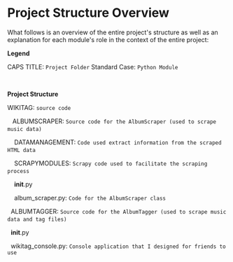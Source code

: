 # Project Structure Overview

What follows is an overview of the entire project's structure as well as an explanation for each module's role
in the context of the entire project:

**Legend**

CAPS TITLE: `Project Folder`
Standard Case: `Python Module`

&nbsp;

**Project Structure**

WIKITAG: `source code`

&nbsp;&nbsp; ALBUMSCRAPER: `Source code for the AlbumScraper (used to scrape music data)`
&nbsp;

&nbsp;&nbsp;&nbsp; DATAMANAGEMENT: `Code used extract information from the scraped HTML data`
&nbsp;

&nbsp;&nbsp;&nbsp; SCRAPYMODULES: `Scrapy code used to facilitate the scraping process`
&nbsp;

&nbsp;&nbsp;&nbsp; __init__.py
&nbsp;

&nbsp;&nbsp;&nbsp; album_scraper.py: `Code for the AlbumScraper class`
&nbsp;

&nbsp; ALBUMTAGGER: `Source code for the AlbumTagger (used to scrape music data and tag files)`
&nbsp;

&nbsp; __init__.py
&nbsp;

&nbsp; wikitag_console.py: `Console application that I designed for friends to use`


&nbsp;&nbsp;















































